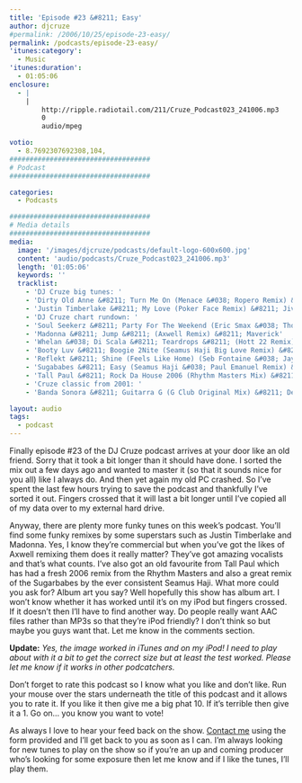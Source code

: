 ```yaml
---
title: 'Episode #23 &#8211; Easy'
author: djcruze
#permalink: /2006/10/25/episode-23-easy/
permalink: /podcasts/episode-23-easy/
'itunes:category':
  - Music
'itunes:duration':
  - 01:05:06
enclosure:
  - |
    |
        http://ripple.radiotail.com/211/Cruze_Podcast023_241006.mp3
        0
        audio/mpeg

votio:
  - 8.7692307692308,104,
###################################
# Podcast
###################################

categories:
  - Podcasts

###################################
# Media details
###################################
media:
  image: '/images/djcruze/podcasts/default-logo-600x600.jpg'
  content: 'audio/podcasts/Cruze_Podcast023_241006.mp3'
  length: '01:05:06'
  keywords: ''
  tracklist:
    - 'DJ Cruze big tunes: '
    - 'Dirty Old Anne &#8211; Turn Me On (Menace &#038; Ropero Remix) &#8211; Loaded'
    - 'Justin Timberlake &#8211; My Love (Poker Face Remix) &#8211; Jive'
    - 'DJ Cruze chart rundown: '
    - 'Soul Seekerz &#8211; Party For The Weekend (Eric Smax &#038; Thomas Gold Remix) &#8211; Positiva'
    - 'Madonna &#8211; Jump &#8211; (Axwell Remix) &#8211; Maverick'
    - 'Whelan &#038; Di Scala &#8211; Teardrops &#8211; (Hott 22 Remix) &#8211; AATW'
    - 'Booty Luv &#8211; Boogie 2Nite (Seamus Haji Big Love Remix) &#8211; Hed Kandi'
    - 'Reflekt &#8211; Shine (Feels Like Home) (Seb Fontaine &#038; Jay P Type Remix) &#8211; Mono-Type'
    - 'Sugababes &#8211; Easy (Seamus Haji &#038; Paul Emanuel Remix) &#8211; Island'
    - 'Tall Paul &#8211; Rock Da House 2006 (Rhythm Masters Mix) &#8211; AATW'
    - 'Cruze classic from 2001: '
    - 'Banda Sonora &#8211; Guitarra G (G Club Original Mix) &#8211; Defected'

layout: audio
tags:
  - podcast
---
```


Finally episode #23 of the DJ Cruze podcast arrives at your door like an old friend. Sorry that it took a bit longer than it should have done. I sorted the mix out a few days ago and wanted to master it (so that it sounds nice for you all) like I always do. And then yet again my old PC crashed. So I&#8217;ve spent the last few hours trying to save the podcast and thankfully I&#8217;ve sorted it out. Fingers crossed that it will last a bit longer until I&#8217;ve copied all of my data over to my external hard drive.

Anyway, there are plenty more funky tunes on this week&#8217;s podcast. You&#8217;ll find some funky remixes by some superstars such as Justin Timberlake and Madonna. Yes, I know they&#8217;re commercial but when you&#8217;ve got the likes of Axwell remixing them does it really matter? They&#8217;ve got amazing vocalists and that&#8217;s what counts. I&#8217;ve also got an old favourite from Tall Paul which has had a fresh 2006 remix from the Rhythm Masters and also a great remix of the Sugarbabes by the ever consistent Seamus Haji. What more could you ask for? Album art you say? Well hopefully this show has album art. I won&#8217;t know whether it has worked until it&#8217;s on my iPod but fingers crossed. If it doesn&#8217;t then I&#8217;ll have to find another way. Do people really want AAC files rather than MP3s so that they&#8217;re iPod friendly? I don&#8217;t think so but maybe you guys want that. Let me know in the comments section.

**Update:** _Yes, the image worked in iTunes and on my iPod! I need to play about with it a bit to get the correct size but at least the test worked. Please let me know if it works in other podcatchers._

Don&#8217;t forget to rate this podcast so I know what you like and don&#8217;t like. Run your mouse over the stars underneath the title of this podcast and it allows you to rate it. If you like it then give me a big phat 10. If it&#8217;s terrible then give it a 1. Go on&#8230; you know you want to vote!

As always I love to hear your feed back on the show. [Contact me][1] using the form provided and I&#8217;ll get back to you as soon as I can. I&#8217;m always looking for new tunes to play on the show so if you&#8217;re an up and coming producer who&#8217;s looking for some exposure then let me know and if I like the tunes, I&#8217;ll play them.

[1]: /contact
[2]: http://www.denisthemenace.de/
[3]: http://www.loadedrecords.com/
[4]: http://www.justintimberlake.com/
[5]: http://www.soulseekerz.com/
[6]: http://www.ericsmax.de/
[7]: http://www.madonna.com/
[8]: http://www.axwell.co.uk/
[9]: http://www.maverick.com/
[10]: http://www.deejaybooking.com/hott22
[11]: http://www.aatw.com/
[12]: http://www.biglovemusic.co.uk/
[13]: http://www.hedkandi.com/
[14]: http://www.sebfontaine.com/
[15]: http://www.clubtype.com/mono-type/home.html
[16]: http://www.sugababes.com/
[17]: http://www.djtallpaul.com/
[18]: http://www.defected.com/
